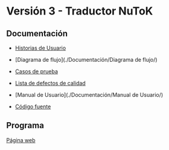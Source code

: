 # Versión 3 - Traductor NuToK

## Documentación

- [Historias de Usuario]() 

- [Diagrama de flujo](./Documentación/Diagrama de flujo/) 

- [Casos de prueba]()  

- [Lista de defectos de calidad]() 

- [Manual de Usuario](./Documentación/Manual de Usuario/) 

- [Código fuente]() 

## Programa
[Página web]()
